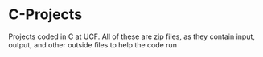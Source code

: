 # C-Projects
Projects coded in C at UCF.
All of these are zip files, as they contain input, output, and other outside files to help the code run
